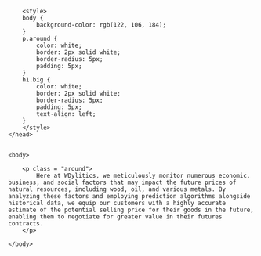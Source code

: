 
<html>
    <head>
        <title>Wdylitics Predictor</title>

        <style>
        body {
            background-color: rgb(122, 106, 184);
        }
        p.around {
            color: white;
            border: 2px solid white;
            border-radius: 5px;
            padding: 5px;
        }
        h1.big {
            color: white;
            border: 2px solid white;
            border-radius: 5px;
            padding: 5px;
            text-align: left;
        }
        </style>
    </head>


    <body>
        
        <p class = "around">
            Here at WDylitics, we meticulously monitor numerous economic, business, and social factors that may impact the future prices of natural resources, including wood, oil, and various metals. By analyzing these factors and employing prediction algorithms alongside historical data, we equip our customers with a highly accurate estimate of the potential selling price for their goods in the future, enabling them to negotiate for greater value in their futures contracts.
        </p>
        
    </body>

</html>
